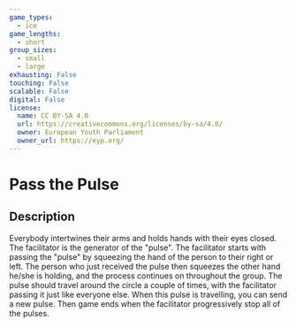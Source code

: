 ```yaml
---
game_types:
  - ice
game_lengths:
  - short
group_sizes:
  - small
  - large
exhausting: False
touching: False
scalable: False
digital: False
license:
  name: CC BY-SA 4.0
  url: https://creativecommons.org/licenses/by-sa/4.0/
  owner: European Youth Parliament
  owner_url: https://eyp.org/
---
```

# Pass the Pulse

## Description
Everybody intertwines their arms and holds hands with their eyes closed. The facilitator is the generator of the "pulse". The facilitator starts with passing the "pulse" by squeezing the hand of the person to their right or left. The person who just received the pulse then squeezes the other hand he/she is holding, and the process continues on throughout the group. The pulse should travel around the circle a couple of times, with the facilitator passing it just like everyone else. When this pulse is travelling, you can send a new pulse. Then game ends when the facilitator progressively stop all of the pulses.
